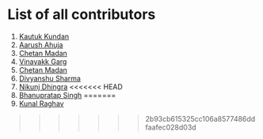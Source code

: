 # List of all contributors

1. [Kautuk Kundan](https://github.com/kautukkundan)
2. [Aarush Ahuja](https://github.com/arush15june)
3. [Chetan Madan](https://github.com/ChetanMadan)
4. [Vinayakk Garg](https://github.com/vinayakkgarg)
5. [Chetan Madan](https://github.com/ChetanMadan)
6. [Divyanshu Sharma](https://github.com/divyanshusharma1709)
7. [Nikunj Dhingra](https://github.com/Nikunj2102)
<<<<<<< HEAD
7. [Bhanupratap Singh](https://github.com/asterisk-bhanu)
=======
8. [Kunal Raghav](https://github.com/KunalRaghav)
>>>>>>> 2b93cb615325cc106a8577486ddfaafec028d03d
